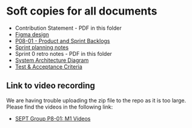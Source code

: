 # Soft copies for all documents

* Contribution Statement - PDF in this folder
* [Figma design](https://www.figma.com/file/gdtCVGjLBgJYozRHVMdZ43/SuperPrice-Design?type=design&node-id=1-11654&mode=design&t=CCWUZsLUoPtW3Bl8-0)
* [P08-01 - Product and Sprint Backlogs](https://docs.google.com/spreadsheets/d/1LlywG3x-4JsOZBbsmo_Fvfhf6lIGzkWI8IE9GkFPB_4/edit#gid=422798777)
* [Sprint planning notes](https://docs.google.com/document/d/1-JBkwj-wvrf9y8CCAwUYSwpIWpnKeySG/edit)
* Sprint 0 retro notes - PDF in this folder
* [System Architecture Diagram](https://lucid.app/lucidchart/db28873a-e455-477c-91c9-edf457e1afb0/edit?viewport_loc=-792%2C-502%2C3288%2C1650%2C0_0&invitationId=inv_a2cc8911-17b6-4a8d-9c64-09ebac054a6f)
* [Test & Acceptance Criteria](https://docs.google.com/spreadsheets/d/1-YODQV8pOCEf4xSC5a1KF4KeWt__eFr9I2X4etmkETs/edit?usp=sharing)



## Link to video recording
We are having trouble uploading the zip file to the repo as it is too large.
Please find the videos in the following link:

* [SEPT Group P8-01: M1 Videos](https://drive.google.com/drive/folders/1jPwRY2pTyGaJGQqdkRrGOKW2zIpwuCX2)
